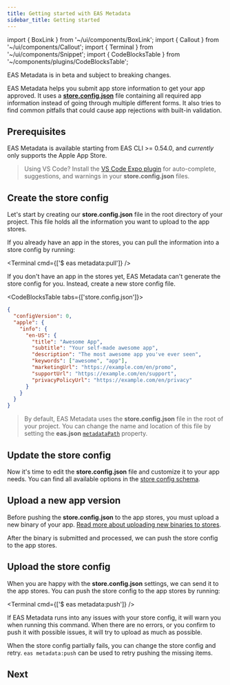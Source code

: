```yaml
---
title: Getting started with EAS Metadata
sidebar_title: Getting started
---
```


import { BoxLink } from '~/ui/components/BoxLink';
import { Callout } from '~/ui/components/Callout';
import { Terminal } from '~/ui/components/Snippet';
import { CodeBlocksTable } from '~/components/plugins/CodeBlocksTable';

<Callout type="warning">
  EAS Metadata is in beta and subject to breaking changes.
</Callout>
<br />

EAS Metadata helps you submit app store information to get your app approved. It uses a [**store.config.json**](./config.md#static-store-config) file containing all required app information instead of going through multiple different forms. It also tries to find common pitfalls that could cause app rejections with built-in validation.

## Prerequisites

EAS Metadata is available starting from EAS CLI >= 0.54.0, and _currently_ only supports the Apple App Store.

> Using VS Code? Install the [VS Code Expo plugin](https://github.com/expo/vscode-expo#readme) for auto-complete, suggestions, and warnings in your **store.config.json** files.

## Create the store config

Let's start by creating our **store.config.json** file in the root directory of your project. This file holds all the information you want to upload to the app stores.

If you already have an app in the stores, you can pull the information into a store config by running:

<Terminal cmd={['$ eas metadata:pull']} />

If you don't have an app in the stores yet, EAS Metadata can't generate the store config for you. Instead, create a new store config file.

<CodeBlocksTable tabs={['store.config.json']}>

```json
{
  "configVersion": 0,
  "apple": {
    "info": {
      "en-US": {
        "title": "Awesome App",
        "subtitle": "Your self-made awesome app",
        "description": "The most awesome app you've ever seen",
        "keywords": ["awesome", "app"],
        "marketingUrl": "https://example.com/en/promo",
        "supportUrl": "https://example.com/en/support",
        "privacyPolicyUrl": "https://example.com/en/privacy"
      }
    }
  }
}
```

</CodeBlocksTable>

> By default, EAS Metadata uses the **store.config.json** file in the root of your project. You can change the name and location of this file by setting the **eas.json** [`metadataPath`](../../submit/eas-json.md#metadatapath) property.

## Update the store config

Now it's time to edit the **store.config.json** file and customize it to your app needs. You can find all available options in the [store config schema](./schema.md).

## Upload a new app version

Before pushing the **store.config.json** to the app stores, you must upload a new binary of your app. [Read more about uploading new binaries to stores](../../submit/introduction.md).

After the binary is submitted and processed, we can push the store config to the app stores.

## Upload the store config

When you are happy with the **store.config.json** settings, we can send it to the app stores. You can push the store config to the app stores by running:

<Terminal cmd={['$ eas metadata:push']} />

If EAS Metadata runs into any issues with your store config, it will warn you when running this command. When there are no errors, or you confirm to push it with possible issues, it will try to upload as much as possible.

When the store config partially fails, you can change the store config and retry. `eas metadata:push` can be used to retry pushing the missing items.

## Next

<BoxLink title="Customize the store config" href="/eas/metadata/config" description="Customize the store config to adapt EAS Metadata to your preferred workflow." />

<BoxLink title="Store config schema" href="/eas/metadata/schema" description="Explore all configurable options EAS Metadata has to offer." />
